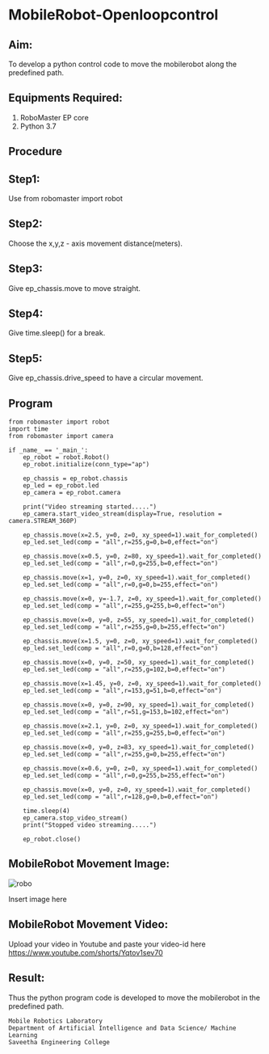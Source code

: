 # MobileRobot-Openloopcontrol
## Aim:

To develop a python control code to move the mobilerobot along the predefined path.

## Equipments Required:
1. RoboMaster EP core
2. Python 3.7

## Procedure

## Step1:
Use from robomaster import robot

## Step2:
Choose the x,y,z - axis movement distance(meters).

## Step3:
Give ep_chassis.move to move straight.

## Step4:
Give time.sleep() for a break.

## Step5:
Give ep_chassis.drive_speed to have a circular movement.

## Program
```
from robomaster import robot
import time
from robomaster import camera

if _name_ == '_main_':
    ep_robot = robot.Robot()
    ep_robot.initialize(conn_type="ap")

    ep_chassis = ep_robot.chassis
    ep_led = ep_robot.led
    ep_camera = ep_robot.camera

    print("Video streaming started.....")
    ep_camera.start_video_stream(display=True, resolution = camera.STREAM_360P)

    ep_chassis.move(x=2.5, y=0, z=0, xy_speed=1).wait_for_completed()
    ep_led.set_led(comp = "all",r=255,g=0,b=0,effect="on")

    ep_chassis.move(x=0.5, y=0, z=80, xy_speed=1).wait_for_completed()
    ep_led.set_led(comp = "all",r=0,g=255,b=0,effect="on")
    
    ep_chassis.move(x=1, y=0, z=0, xy_speed=1).wait_for_completed()
    ep_led.set_led(comp = "all",r=0,g=0,b=255,effect="on")

    ep_chassis.move(x=0, y=-1.7, z=0, xy_speed=1).wait_for_completed()
    ep_led.set_led(comp = "all",r=255,g=255,b=0,effect="on")

    ep_chassis.move(x=0, y=0, z=55, xy_speed=1).wait_for_completed()
    ep_led.set_led(comp = "all",r=255,g=0,b=255,effect="on")

    ep_chassis.move(x=1.5, y=0, z=0, xy_speed=1).wait_for_completed()
    ep_led.set_led(comp = "all",r=0,g=0,b=128,effect="on")

    ep_chassis.move(x=0, y=0, z=50, xy_speed=1).wait_for_completed()
    ep_led.set_led(comp = "all",r=255,g=102,b=0,effect="on")

    ep_chassis.move(x=1.45, y=0, z=0, xy_speed=1).wait_for_completed()
    ep_led.set_led(comp = "all",r=153,g=51,b=0,effect="on")

    ep_chassis.move(x=0, y=0, z=90, xy_speed=1).wait_for_completed()
    ep_led.set_led(comp = "all",r=51,g=153,b=102,effect="on")

    ep_chassis.move(x=2.1, y=0, z=0, xy_speed=1).wait_for_completed()
    ep_led.set_led(comp = "all",r=255,g=255,b=0,effect="on")

    ep_chassis.move(x=0, y=0, z=83, xy_speed=1).wait_for_completed()
    ep_led.set_led(comp = "all",r=255,g=0,b=255,effect="on")

    ep_chassis.move(x=0.6, y=0, z=0, xy_speed=1).wait_for_completed()
    ep_led.set_led(comp = "all",r=0,g=255,b=255,effect="on")

    ep_chassis.move(x=0, y=0, z=0, xy_speed=1).wait_for_completed()
    ep_led.set_led(comp = "all",r=128,g=0,b=0,effect="on")

    time.sleep(4)
    ep_camera.stop_video_stream()
    print("Stopped video streaming.....")

    ep_robot.close()
```
## MobileRobot Movement Image:

![robo](./img/robomaster.png)

Insert image here

## MobileRobot Movement Video:

Upload your video in Youtube and paste your video-id here
https://www.youtube.com/shorts/Yqtov1sev70
## Result:
Thus the python program code is developed to move the mobilerobot in the predefined path.

```
Mobile Robotics Laboratory
Department of Artificial Intelligence and Data Science/ Machine Learning
Saveetha Engineering College
```
